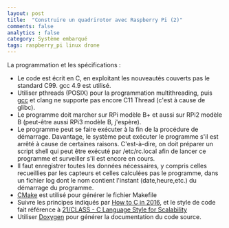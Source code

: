 ```yaml
---
layout: post
title:  "Construire un quadrirotor avec Raspberry Pi (2)"
comments: false
analytics : false
category: Système embarqué
tags: raspberry_pi linux drone
---
```


La programmation et les spécifications :  

- Le code est écrit en C, en exploitant les nouveautés couverts pas le standard C99. 
gcc 4.9 est utilisé.  
- Utiliser pthreads (POSIX) pour la programmation multithreading, puis [gcc](https://gcc.gnu.org/wiki/C11Status) 
et clang ne supporte pas encore C11 Thread (c'est à cause de glibc).  
- Le programme doit marcher sur RPi modèle B+ et aussi sur RPi2 modèle B (peut-être aussi RPi3 modèle B, j'espère).  
- Le programme peut se faire exécuter à la fin de la procédure de démarrage.
Davantage, le système peut exécuter le programme s'il est arrêté à cause de certaines raisons.
C'est-à-dire, on doit préparer un script shell qui peut être exécuté par /etc/rc.local 
afin de lancer ce programme et surveiller s'il est encore en cours.  
- Il faut enregistrer toutes les données nécessaires, 
y compris celles recueillies par les capteurs et celles calculées pas le programme,
dans un fichier log dont le nom contient l'instant (date,heure,etc.) du démarrage du programme.  
- [CMake](http://www.cmake.org/) est utilisé pour générer le fichier Makefile  
- Suivre les principes indiqués par [How to C in 2016](https://matt.sh/howto-c), 
et le style de code fait référence à [21/CLASS - C Language Style for Scalability ](http://zeromq.org/docs:style)  
- Utiliser [Doxygen](http://www.stack.nl/~dimitri/doxygen/index.html) 
pour générer la documentation du code source.





